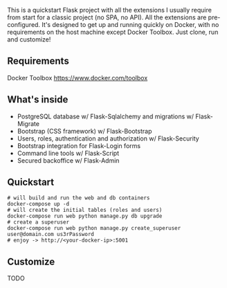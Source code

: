 This is a quickstart Flask project with all the extensions I usually require from start for a classic project (no SPA, no API). All the extensions are pre-configured. It's designed to get up and running quickly on Docker, with no requirements on the host machine except Docker Toolbox. Just clone, run and customize!

## Requirements

Docker Toolbox https://www.docker.com/toolbox

## What's inside

* PostgreSQL database w/ Flask-Sqlalchemy and migrations w/ Flask-Migrate
* Bootstrap (CSS framework) w/ Flask-Bootstrap
* Users, roles, authentication and authorization w/ Flask-Security
* Bootstrap integration for Flask-Login forms
* Command line tools w/ Flask-Script
* Secured backoffice w/ Flask-Admin

## Quickstart

```
# will build and run the web and db containers
docker-compose up -d
# will create the initial tables (roles and users)
docker-compose run web python manage.py db upgrade
# create a superuser
docker-compose run web python manage.py create_superuser user@domain.com us3rPassword
# enjoy -> http://<your-docker-ip>:5001
```

## Customize

TODO
